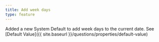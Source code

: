```yaml
---
title: Add week days
type: feature
---
```


Added a new System Default to add week days to the current date. See [Default Value]({{ site.baseurl }}/questions/properties/default-value)